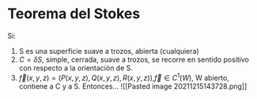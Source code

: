 # Teorema del Stokes
Si:
1. S es una superficie suave a trozos, abierta (cualquiera)
2. $C = \delta S$, simple, cerrada, suave a trozos, se recorre en sentido positivo con respecto a la orientación de S.
3. $\vec f(x, y, z) = (P(x, y, z), Q(x, y, z), R(x,y,z))$,$\vec f \in C^1(W)$, W abierto, contiene a C y a S.
Entonces...
![[Pasted image 20211215143728.png]]